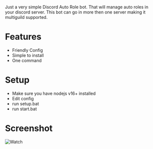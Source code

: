 Just a very simple Discord Auto Role bot. That will manage auto roles in your discord server. This bot can go in more then one server making it multiguild supported.

# Features
- Friendly Config
- Simple to install
- One command


# Setup
- Make sure you have nodejs v16+ installed
- Edit config
- run setup.bat
- run start.bat

# Screenshot
![Watch](https://lh3.googleusercontent.com/9HMwe0MWC_jn9xZ6btYnBaCG7rCYbWJ4PeQ5X4YeifPD7CHxN5lq-QKIaEDFL5LReiCpvwjXXCgRi1ZhSKHCZ5d8_xHN883ZJJyno7HBP2ZZqqJ6ixwG9a_UuBs6CWIEsQ=w1280)
